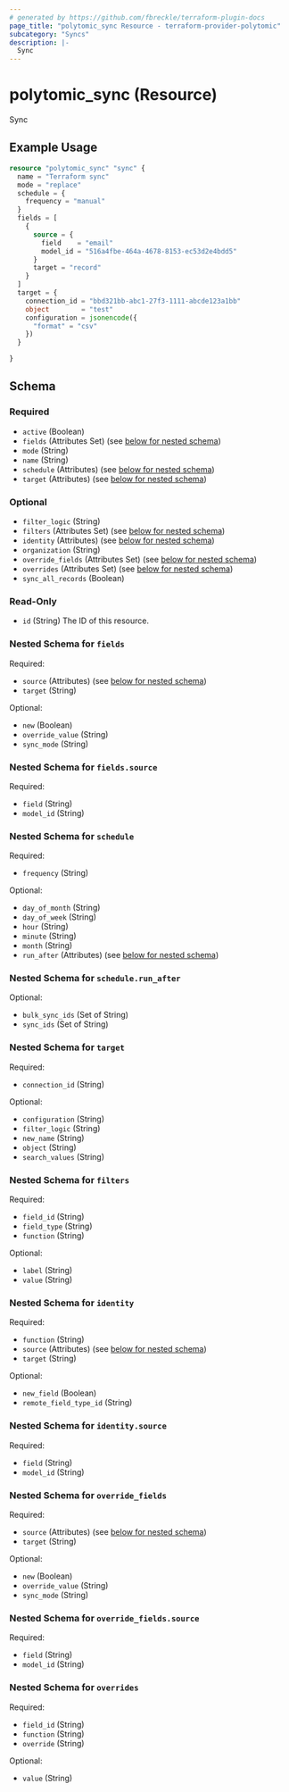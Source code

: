 ```yaml
---
# generated by https://github.com/fbreckle/terraform-plugin-docs
page_title: "polytomic_sync Resource - terraform-provider-polytomic"
subcategory: "Syncs"
description: |-
  Sync
---
```


# polytomic_sync (Resource)

Sync

## Example Usage

```terraform
resource "polytomic_sync" "sync" {
  name = "Terraform sync"
  mode = "replace"
  schedule = {
    frequency = "manual"
  }
  fields = [
    {
      source = {
        field    = "email"
        model_id = "516a4fbe-464a-4678-8153-ec53d2e4bdd5"
      }
      target = "record"
    }
  ]
  target = {
    connection_id = "bbd321bb-abc1-27f3-1111-abcde123a1bb"
    object        = "test"
    configuration = jsonencode({
      "format" = "csv"
    })
  }

}
```

<!-- schema generated by tfplugindocs -->
## Schema

### Required

- `active` (Boolean)
- `fields` (Attributes Set) (see [below for nested schema](#nestedatt--fields))
- `mode` (String)
- `name` (String)
- `schedule` (Attributes) (see [below for nested schema](#nestedatt--schedule))
- `target` (Attributes) (see [below for nested schema](#nestedatt--target))

### Optional

- `filter_logic` (String)
- `filters` (Attributes Set) (see [below for nested schema](#nestedatt--filters))
- `identity` (Attributes) (see [below for nested schema](#nestedatt--identity))
- `organization` (String)
- `override_fields` (Attributes Set) (see [below for nested schema](#nestedatt--override_fields))
- `overrides` (Attributes Set) (see [below for nested schema](#nestedatt--overrides))
- `sync_all_records` (Boolean)

### Read-Only

- `id` (String) The ID of this resource.

<a id="nestedatt--fields"></a>
### Nested Schema for `fields`

Required:

- `source` (Attributes) (see [below for nested schema](#nestedatt--fields--source))
- `target` (String)

Optional:

- `new` (Boolean)
- `override_value` (String)
- `sync_mode` (String)

<a id="nestedatt--fields--source"></a>
### Nested Schema for `fields.source`

Required:

- `field` (String)
- `model_id` (String)



<a id="nestedatt--schedule"></a>
### Nested Schema for `schedule`

Required:

- `frequency` (String)

Optional:

- `day_of_month` (String)
- `day_of_week` (String)
- `hour` (String)
- `minute` (String)
- `month` (String)
- `run_after` (Attributes) (see [below for nested schema](#nestedatt--schedule--run_after))

<a id="nestedatt--schedule--run_after"></a>
### Nested Schema for `schedule.run_after`

Optional:

- `bulk_sync_ids` (Set of String)
- `sync_ids` (Set of String)



<a id="nestedatt--target"></a>
### Nested Schema for `target`

Required:

- `connection_id` (String)

Optional:

- `configuration` (String)
- `filter_logic` (String)
- `new_name` (String)
- `object` (String)
- `search_values` (String)


<a id="nestedatt--filters"></a>
### Nested Schema for `filters`

Required:

- `field_id` (String)
- `field_type` (String)
- `function` (String)

Optional:

- `label` (String)
- `value` (String)


<a id="nestedatt--identity"></a>
### Nested Schema for `identity`

Required:

- `function` (String)
- `source` (Attributes) (see [below for nested schema](#nestedatt--identity--source))
- `target` (String)

Optional:

- `new_field` (Boolean)
- `remote_field_type_id` (String)

<a id="nestedatt--identity--source"></a>
### Nested Schema for `identity.source`

Required:

- `field` (String)
- `model_id` (String)



<a id="nestedatt--override_fields"></a>
### Nested Schema for `override_fields`

Required:

- `source` (Attributes) (see [below for nested schema](#nestedatt--override_fields--source))
- `target` (String)

Optional:

- `new` (Boolean)
- `override_value` (String)
- `sync_mode` (String)

<a id="nestedatt--override_fields--source"></a>
### Nested Schema for `override_fields.source`

Required:

- `field` (String)
- `model_id` (String)



<a id="nestedatt--overrides"></a>
### Nested Schema for `overrides`

Required:

- `field_id` (String)
- `function` (String)
- `override` (String)

Optional:

- `value` (String)


